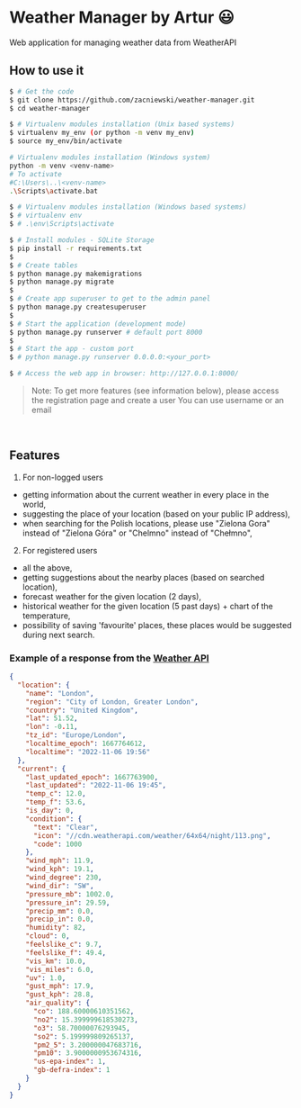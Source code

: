 # Weather Manager by Artur :smiley:
Web application for managing weather data from WeatherAPI

## How to use it

```bash
$ # Get the code
$ git clone https://github.com/zacniewski/weather-manager.git
$ cd weather-manager

$ # Virtualenv modules installation (Unix based systems)
$ virtualenv my_env (or python -m venv my_env)
$ source my_env/bin/activate

# Virtualenv modules installation (Windows system)
python -m venv <venv-name>
# To activate
#C:\Users\..\<venv-name>
.\Scripts\activate.bat

$ # Virtualenv modules installation (Windows based systems)
$ # virtualenv env
$ # .\env\Scripts\activate

$ # Install modules - SQLite Storage
$ pip install -r requirements.txt
$
$ # Create tables
$ python manage.py makemigrations
$ python manage.py migrate
$
$ # Create app superuser to get to the admin panel
$ python manage.py createsuperuser
$
$ # Start the application (development mode)
$ python manage.py runserver # default port 8000
$
$ # Start the app - custom port
$ # python manage.py runserver 0.0.0.0:<your_port>

$ # Access the web app in browser: http://127.0.0.1:8000/
```

> Note: To get more features (see information below), please access the registration page and create a user
> You can use username or an email
<br />

## Features
1. For non-logged users
  - getting information about the current weather in every place in the world,  
  - suggesting the place of your location (based on your public IP address),  
  - when searching for the Polish locations, please use "Zielona Gora" instead of "Zielona Góra" or "Chelmno" instead of "Chełmno",

2. For registered users
  - all the above,  
  - getting suggestions about the nearby places (based on searched location),  
  - forecast weather for the given location (2 days),  
  - historical weather for the given location (5 past days) + chart of the temperature,  
  - possibility of saving 'favourite' places, these places would be suggested during next search.  


### Example of a response from the [Weather API](https://www.weatherapi.com/api-explorer.aspx)
```json
{
  "location": {
    "name": "London",
    "region": "City of London, Greater London",
    "country": "United Kingdom",
    "lat": 51.52,
    "lon": -0.11,
    "tz_id": "Europe/London",
    "localtime_epoch": 1667764612,
    "localtime": "2022-11-06 19:56"
  },
  "current": {
    "last_updated_epoch": 1667763900,
    "last_updated": "2022-11-06 19:45",
    "temp_c": 12.0,
    "temp_f": 53.6,
    "is_day": 0,
    "condition": {
      "text": "Clear",
      "icon": "//cdn.weatherapi.com/weather/64x64/night/113.png",
      "code": 1000
    },
    "wind_mph": 11.9,
    "wind_kph": 19.1,
    "wind_degree": 230,
    "wind_dir": "SW",
    "pressure_mb": 1002.0,
    "pressure_in": 29.59,
    "precip_mm": 0.0,
    "precip_in": 0.0,
    "humidity": 82,
    "cloud": 0,
    "feelslike_c": 9.7,
    "feelslike_f": 49.4,
    "vis_km": 10.0,
    "vis_miles": 6.0,
    "uv": 1.0,
    "gust_mph": 17.9,
    "gust_kph": 28.8,
    "air_quality": {
      "co": 188.60000610351562,
      "no2": 15.399999618530273,
      "o3": 58.70000076293945,
      "so2": 5.199999809265137,
      "pm2_5": 3.200000047683716,
      "pm10": 3.9000000953674316,
      "us-epa-index": 1,
      "gb-defra-index": 1
    }
  }
}
```